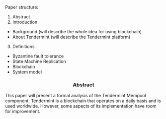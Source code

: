Paper structure:
1. Abstract
2. Introduction
* Background (will describe the whole idea for using blockchain)
* About Tendermint (will describe the Tendermint platform)
3. Definitions
* Byzantine fault tolerance
* State Machine Replication
* Blockchain
* System model

<div align='center'> 
	<h3>Abstract</h3>
</div>

This paper will present a formal analysis of the Tendermint Mempool component. Tendermint is a blockchain that operates on a daily basis and is used worldwide. However, some aspects of its implementation have room for improvement.

<!--stackedit_data:
eyJoaXN0b3J5IjpbOTY5NjE2NDg4LDE4NjY2MDg1MTgsMTc3Mj
MxOTc5NSw0ODEzMTk1OTcsNzI1MjUwNDU5LC0xMDM4NzczMjM3
LC0xMzk2MzQxOTQsMTY5OTM0OTQ4Ml19
-->